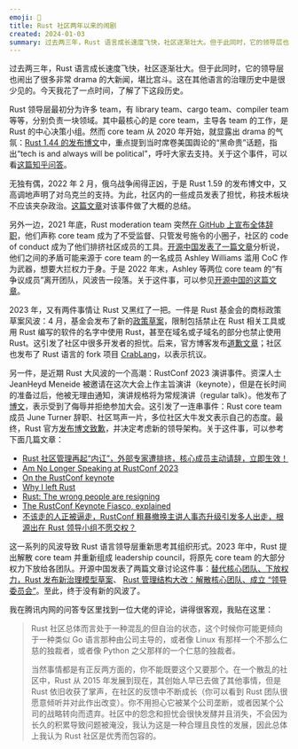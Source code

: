 ```yaml
---
emoji: 🦀
title: Rust 社区两年以来的闹剧
created: 2024-01-03
summary: 过去两三年，Rust 语言成长速度飞快，社区逐渐壮大。但于此同时，它的领导层也闹出了很多非常 drama 的大新闻，堪比宫斗。
---
```


过去两三年，Rust 语言成长速度飞快，社区逐渐壮大。但于此同时，它的领导层也闹出了很多非常 drama 的大新闻，堪比宫斗。这在其他语言的治理历史中是很少见的。今天我花了一点时间，了解了下这段历史。

Rust 领导层最初分为许多 team，有 library team、cargo team、compiler team 等等，分别负责一块领域。其中最核心的是 core team，主导各 team 的工作，是 Rust 的中心决策小组。然而 core team 从 2020 年开始，就显露出 drama 的气氛：[Rust 1.44 的发布博文](https://blog.rust-lang.org/2020/06/04/Rust-1.44.0.html)中，重点提到当时席卷美国舆论的“黑命贵”话题，指出“tech is and always will be political”，呼吁大家去支持。关于这个事件，可以看[这篇知乎问答](https://www.zhihu.com/question/399637424)。

无独有偶，2022 年 2 月，俄乌战争闹得正凶，于是 Rust 1.59 的发布博文中，又高调地声明了对乌克兰的支持。为此，社区内的一些成员发表了担忧，称技术板块不应该夹杂政治。[这篇文章]( https://www.oschina.net/news/185794/rust-community-locked-post)对该事件做了大概的总结。

另外一边，2021 年底，Rust moderation team 突然[在 GitHub 上宣布全体辞职](https://github.com/rust-lang/team/pull/671)，他们声称 core team 成为了不受监督、只管发号施令的小圈子，社区的 code of conduct 成为了他们排挤社区成员的工具。[开源中国发表了一篇文章](https://www.oschina.net/news/170443/rust-mod-team-resignation)分析说，他们之间的矛盾可能来源于 core team 的一名成员 Ashley Williams 滥用 CoC 作为武器，想要大拦权力于身。于是 2022 年末，Ashley 等两位 core team 的“有争议成员”离开团队，风波告一段落。关于这件事，可以参见[开源中国的这篇文章](https://www.oschina.net/news/202847/rust-core-team-change)。

2023 年，又有两件事情让 Rust 又黑红了一把。一件是 Rust 基金会的商标政策草案风波：4 月，基金会发布了新的[政策草案](https://www.infoq.cn/article/rJzSoNk3t5aNHccTa9Hh)，限制包括禁止在 Rust 相关工具或用 Rust 编写的软件的名字中使用 Rust，甚至在域名或子域名的部分也禁止使用 Rust。这引发了社区中很多开发者的担忧。后来，官方博客发布[道歉文章](https://blog.rust-lang.org/inside-rust/2023/04/12/trademark-policy-draft-feedback.html)；社区也发布了 Rust 语言的 fork 项目 [CrabLang](https://www.oschina.net/news/243166/crablang)，以表示抗议。

另一件，是近期 Rust 大风波的一个高潮：RustConf 2023 演讲事件。资深人士 JeanHeyd Meneide 被邀请在这次大会上作主旨演讲（keynote），但是在长时间的准备过后，他被无理由通知，演讲规格将为常规演讲（regular talk）。他发布了[博文](https://thephd.dev/i-am-no-longer-speaking-at-rustconf-2023)，表示受到了侮辱并拒绝参加大会。这引发了一连串事件：Rust core team 成员 June Turner 辞职、社区骂声一片，多位社区大牛发文表示自己的态度。最终，Rust 官方[发布博文致歉](https://blog.rust-lang.org/2023/05/29/RustConf.html)，并决定考虑新的领导架构。关于这件事，可以参考下面几篇文章：

- [Rust 社区管理再起“内讧”，外部专家遭排挤，核心成员主动请辞，立即生效！](https://zhuanlan.zhihu.com/p/633388674)
- [Am No Longer Speaking at RustConf 2023](https://thephd.dev/i-am-no-longer-speaking-at-rustconf-2023)
- [On the RustConf keynote](https://blog.rust-lang.org/2023/05/29/RustConf.html)
- [Why I left Rust](https://www.jntrnr.com/why-i-left-rust/)
- [Rust: The wrong people are resigning](https://fasterthanli.me/articles/rust-the-wrong-people-are-resigning)
- [The RustConf Keynote Fiasco, explained](https://fasterthanli.me/articles/the-rustconf-keynote-fiasco-explained)
- [不该走的人正被逼走，RustConf 粗暴撤换主讲人事态升级引发多人出走，根源出在 Rust 领导小组不愿交权？](https://www.infoq.cn/article/3vsBhtLeXU3QzBDuJ7AZ)

这一系列的风波导致 Rust 语言领导层重新思考其组织形式。2023 年中，Rust 提出解散 core team 并重新组成 leadership council，将原先 core team 的大部分权力下放给各团队。开源中国发表了两篇文章讨论这件事：[替代核心团队、下放权力，Rust 发布新治理模型草案](https://www.oschina.net/news/230863/rust-project-new-governance-plan-rfc)、 [Rust 管理结构大改：解散核心团队、成立 “领导委员会”](https://www.oschina.net/news/246227/rust-leadership-council)。至此，终于没有新的风波了。

我在腾讯内网的问答专区里找到一位大佬的评论，讲得很客观，我贴在这里：

> Rust 社区总体而言处于一种混乱的但自治的状态，这个时候你可能更倾向于一种类似 Go 语言那种由公司主导的，或者像 Linux 有那样一个不那么仁慈的独裁者，或者像 Python 之父那样的一个仁慈的独裁者。
> 
> 当然事情都是有正反两方面的，你不能既要这个又要那个。在一个散乱的社区中，Rust 从 2015 年发展到现在，其创始人早已去做了其他事情，但是 Rust 依旧收获了掌声，在社区的反馈中不断成长（你可以看到 Rust 团队很愿意倾听并对此作出改变）。你不用担心它被某个公司垄断，或者因某个公司的战略转向而遗弃。社区中的怨念和担忧会很快发酵并且消失，不会因为长久的积累导致问题被淹没，我认为这是一种合理且良性的发展，因此总体上我认为 Rust 社区是优秀而包容的。
